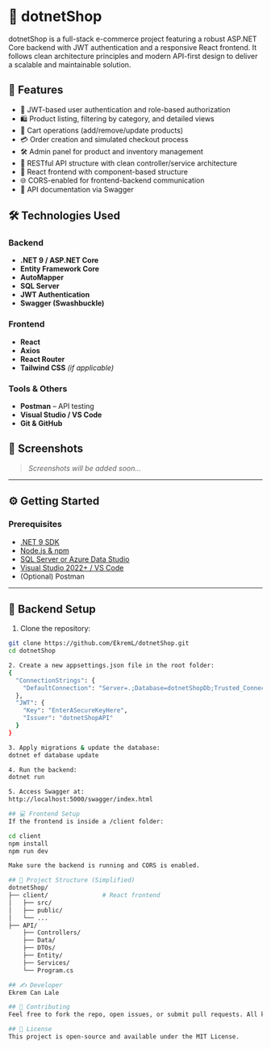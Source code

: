 # 🛒 dotnetShop

dotnetShop is a full-stack e-commerce project featuring a robust ASP.NET Core backend with JWT authentication and a responsive React frontend.
It follows clean architecture principles and modern API-first design to deliver a scalable and maintainable solution.


## 🚀 Features

- 🔐 JWT-based user authentication and role-based authorization
- 🛍️ Product listing, filtering by category, and detailed views
- 🛒 Cart operations (add/remove/update products)
- 💳 Order creation and simulated checkout process
- 🛠️ Admin panel for product and inventory management
- 📡 RESTful API structure with clean controller/service architecture
- 🧩 React frontend with component-based structure
- 🌐 CORS-enabled for frontend-backend communication
- 🧪 API documentation via Swagger


## 🛠️ Technologies Used

### Backend
- **.NET 9 / ASP.NET Core**
- **Entity Framework Core**
- **AutoMapper**
- **SQL Server**
- **JWT Authentication**
- **Swagger (Swashbuckle)**

### Frontend
- **React**
- **Axios**
- **React Router**
- **Tailwind CSS** *(if applicable)*

### Tools & Others
- **Postman** – API testing
- **Visual Studio / VS Code**
- **Git & GitHub**

## 📸 Screenshots

> *Screenshots will be added soon...*

---

## ⚙️ Getting Started

### Prerequisites

- [.NET 9 SDK](https://dotnet.microsoft.com/en-us/download)
- [Node.js & npm](https://nodejs.org/)
- [SQL Server or Azure Data Studio](https://learn.microsoft.com/en-us/sql/azure-data-studio/)
- [Visual Studio 2022+ / VS Code](https://code.visualstudio.com/)
- (Optional) Postman

---

## 🔧 Backend Setup

1. Clone the repository:
```bash
git clone https://github.com/EkremL/dotnetShop.git
cd dotnetShop

2. Create a new appsettings.json file in the root folder:
{
  "ConnectionStrings": {
    "DefaultConnection": "Server=.;Database=dotnetShopDb;Trusted_Connection=True;"
  },
  "JWT": {
    "Key": "EnterASecureKeyHere",
    "Issuer": "dotnetShopAPI"
  }
}

3. Apply migrations & update the database:
dotnet ef database update

4. Run the backend:
dotnet run

5. Access Swagger at:
http://localhost:5000/swagger/index.html

## 💻 Frontend Setup
If the frontend is inside a /client folder:

cd client
npm install
npm run dev

Make sure the backend is running and CORS is enabled.

## 📁 Project Structure (Simplified)
dotnetShop/
├── client/               # React frontend
│   ├── src/
│   ├── public/
│   └── ...
├── API/
    ├── Controllers/
    ├── Data/
    ├── DTOs/
    ├── Entity/
    ├── Services/
    └── Program.cs

## ✍️ Developer
Ekrem Can Lale

## 🤝 Contributing
Feel free to fork the repo, open issues, or submit pull requests. All kinds of contributions are welcome!

## 📄 License
This project is open-source and available under the MIT License.



